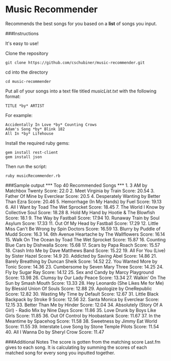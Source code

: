 Music Recommender
=================

Recommends the best songs for you based on a **list** of songs you input.

###Instructions

It's easy to use!

Clone the repository

    git clone https://github.com/cschubiner/music-recommender.git
cd into the directory

    cd music-recommender

Put all of your songs into a text file titled *musicList.txt* with the following format:
    
    TITLE *by* ARTIST

For example:

    Accidentally In Love *by* Counting Crows
    Adam's Song *by* Blink 182
    All In *by* Lifehouse

Install the required ruby gems:

    gem install rest-client
    gem install json

Then run the script:
    
    ruby musicRecommender.rb


###Sample output
    *** Top 40 Recommended Songs ***
    1. 3 AM by Matchbox Twenty	 Score: 22.0
    2. Meet Virginia by Train	 Score: 20.54
    3. Father Of Mine by Everclear	 Score: 20.5
    4. Desperately Wanting by Better Than Ezra	 Score: 20.46
    5. Hemorrhage (In My Hands) by Fuel	 Score: 19.13
    6. All I Want by Toad The Wet Sprocket	 Score: 18.45
    7. The World I Know by Collective Soul	 Score: 18.28
    8. Hold My Hand by Hootie & The Blowfish	 Score: 18.1
    9. The Way by Fastball	 Score: 17.94
    10. Runaway Train by Soul Asylum	 Score: 17.33
    11. Out Of My Head by Fastball	 Score: 17.29
    12. Little Miss Can't Be Wrong by Spin Doctors	 Score: 16.59
    13. Blurry by Puddle of Mudd	 Score: 16.3
    14. 6th Avenue Heartache by The Wallflowers	 Score: 16.14
    15. Walk On The Ocean by Toad The Wet Sprocket	 Score: 15.87
    16. Counting Blue Cars by Dishwalla	 Score: 15.68
    17. Scars by Papa Roach	 Score: 15.57
    18. Crash Into Me by Dave Matthews Band	 Score: 15.22
    19. All For You (Live) by Sister Hazel	 Score: 14.9
    20. Addicted by Saving Abel	 Score: 14.86
    21. Barely Breathing by Duncan Sheik	 Score: 14.52
    22. You Wanted More by Tonic	 Score: 14.36
    23. Cumbersome by Seven Mary Three	 Score: 14.25
    24. Fly by Sugar Ray	 Score: 14.12
    25. Sex and Candy by Marcy Playground	 Score: 13.98
    26. Clumsy by Our Lady Peace	 Score: 13.34
    27. Walkin' On The Sun by Smash Mouth	 Score: 13.33
    28. Hey Leonardo (She Likes Me for Me) by Blessid Union Of Souls	 Score: 12.88
    29. Apologize by OneRepublic	 Score: 12.82
    30. Wasting My Time by Default	 Score: 12.67
    31. Little Black Backpack by Stroke 9	 Score: 12.56
    32. Santa Monica by Everclear	 Score: 12.15
    33. Better Than Me by Hinder	 Score: 12.04
    34. Absolutely (Story Of A Girl) - Radio Mix by Nine Days	 Score: 11.86
    35. Love Drunk by Boys Like Girls	 Score: 11.85
    36. Out Of Control by Hoobastank	 Score: 11.67
    37. In the Meantime by Spacehog	 Score: 11.58
    38. Sweetness by Jimmy Eat World	 Score: 11.55
    39. Interstate Love Song by Stone Temple Pilots	 Score: 11.54
    40. All I Wanna Do by Sheryl Crow	 Score: 11.47
    
###Additional Notes
The score is gotten from the matching score Last.fm gives to each song. It is calculating by summing the scores of each matched song for every song you inputted together.
